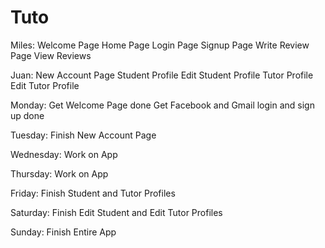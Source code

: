 # Tuto
Miles:
Welcome Page
Home Page
Login Page
Signup Page
Write Review Page
View Reviews

Juan:
New Account Page
Student Profile
Edit Student Profile
Tutor Profile
Edit Tutor Profile


Monday:
Get Welcome Page done
Get Facebook and Gmail login and sign up done

Tuesday:
Finish New Account Page

Wednesday:
Work on App

Thursday:
Work on App

Friday: 
Finish Student and Tutor Profiles

Saturday:
Finish Edit Student and Edit Tutor Profiles

Sunday:
Finish Entire App


